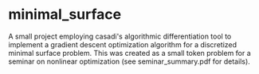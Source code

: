 # minimal_surface
A small project employing casadi's algorithmic differentiation tool to implement a gradient descent optimization algorithm for a discretized minimal surface problem.
This was created as a small token problem for a seminar on nonlinear optimization (see seminar_summary.pdf for details).
